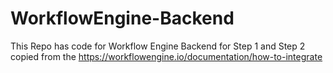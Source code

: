 # WorkflowEngine-Backend
This Repo has code for Workflow Engine Backend for Step 1 and Step 2 copied from the https://workflowengine.io/documentation/how-to-integrate
